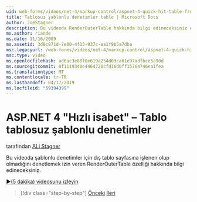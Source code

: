 ```yaml
---
uid: web-forms/videos/net-4/markup-control/aspnet-4-quick-hit-table-free-templated-controls
title: Tablosuz şablonlu denetimler tablo | Microsoft Docs
author: JoeStagner
description: Bu videoda RenderOuterTable hakkında bilgi edineceksiniz olup olmadığını dış tablodur denetlemenize olanak sağlayan özellik şablonlu denetimler için oluşturma...
ms.author: riande
ms.date: 11/16/2009
ms.assetid: 3d8c871d-7e00-4f13-937c-aa1f9b5a7dba
msc.legacyurl: /web-forms/videos/net-4/markup-control/aspnet-4-quick-hit-table-free-templated-controls
msc.type: video
ms.openlocfilehash: ad6ac3e88f0e619a254d03ca61e97adfbce5a90d
ms.sourcegitcommit: 0f1119340e4464720cfd16d0ff15764746ea1fea
ms.translationtype: MT
ms.contentlocale: tr-TR
ms.lasthandoff: 04/17/2019
ms.locfileid: "59394399"
---
```

# <a name="aspnet-4-quick-hit--table-free-templated-controls"></a>ASP.NET 4 "Hızlı isabet" – Tablo tablosuz şablonlu denetimler

tarafından [ALi Stagner](https://github.com/JoeStagner)

Bu videoda şablonlu denetimler için dış tablo sayfasına işlenen olup olmadığını denetlemek izin veren RenderOuterTable özelliği hakkında bilgi edineceksiniz. 

[&#9654;(5 dakika) videosunu izleyin](https://channel9.msdn.com/Blogs/ASP-NET-Site-Videos/aspnet-4-quick-hit-table-free-templated-controls)

> [!div class="step-by-step"]
> [Önceki](aspnet-4-quick-hit-new-rendering-option-for-check-box-lists-and-radio-button-lists.md)
> [İleri](aspnet-4-quick-hit-tableless-menu-control.md)

